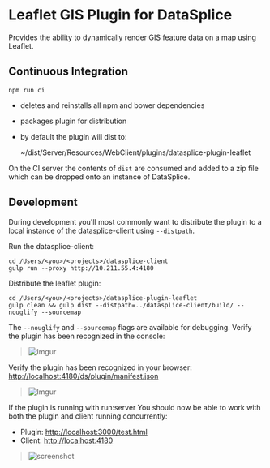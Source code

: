# Leaflet GIS Plugin for DataSplice

Provides the ability to dynamically render GIS feature data on a map using Leaflet.

## Continuous Integration

    npm run ci

- deletes and reinstalls all npm and bower dependencies
- packages plugin for distribution
- by default the plugin will dist to:


    ~/dist/Server/Resources/WebClient/plugins/datasplice-plugin-leaflet

On the CI server the contents of `dist` are consumed and added to a zip file which can be dropped onto an instance of DataSplice.

## Development

During development you'll most commonly want to distribute the plugin to a local instance of the datasplice-client using `--distpath`.

Run the datasplice-client:

    cd /Users/<you>/<projects>/datasplice-client
    gulp run --proxy http://10.211.55.4:4180

Distribute the leaflet plugin:

    cd /Users/<you>/<projects>/datasplice-plugin-leaflet
    gulp clean && gulp dist --distpath=../datasplice-client/build/ --nouglify --sourcemap

The `--nouglify` and `--sourcemap` flags are available for debugging. Verify the plugin has been recognized in the console:

> ![Imgur](http://i.imgur.com/YtMEwM9.png)

Verify the plugin has been recognized in your browser: [http://localhost:4180/ds/plugin/manifest.json](http://localhost:4180/ds/plugin/manifest.json)

> ![Imgur](http://i.imgur.com/54F8hjg.png)

If the plugin is running with run:server You should now be able to work with both the plugin and client running concurrently:

- Plugin: [http://localhost:3000/test.html](http://localhost:3000/test.html)
- Client: [http://localhost:4180](http://localhost:4180)

> ![screenshot](https://trello-attachments.s3.amazonaws.com/52a8dd9076a48eca210a2821/5310f775e8e4f6a71afc725a/0e0ca01924d65a22a9c40b10b3177701/upload_2014-03-03_at_2.22.29_pm.png)
